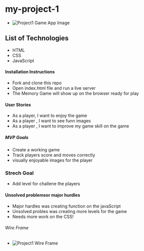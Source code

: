 # my-project-1

- ![Project1 Game App Image](https://user-images.githubusercontent.com/74628166/131695344-9db8b41d-f3b8-41ce-9492-f29e9cf9a366.png)


## List of Technologies 
-  HTML 
- CSS 
- JavaScript 

#### Installation Instructions
- Fork and clone this repo
- Open index.html file and run a live server
- The Memory Game will show up on the browser ready for play

#### User Stories
- As a player, I want to enjoy the game
- As a player , I want to see funn images
- As a player , I want to improve my game skill on the game

##### MVP Goals

 - Create a working game 
 - Track players score and moves correctly
 - visually enjoyable images for the player
### Strech Goal 

  - Add level for challene the players

#### Unsolved problemsor major hurdles
  
- Major hardles was creating function on the javaScript
- Unsolved probles was creating more levels for the game
- Needs more work on the CSS!

###### Wire Frame 

- ![Project1 Wire Frame](https://user-images.githubusercontent.com/74628166/131695679-096a1e43-96ec-4ecf-a4f4-e25c589f5357.png)


